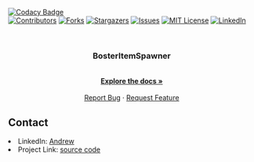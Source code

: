 <div id="top"></div>

[![Codacy Badge](https://app.codacy.com/project/badge/Grade/2bb61d9461534edda4f7a63af888856f)](https://www.codacy.com/gh/Bosternike/BosterItemSpawner/dashboard)
<br />
[![Contributors][contributors-shield]][contributors-url]
[![Forks][forks-shield]][forks-url]
[![Stargazers][stars-shield]][stars-url]
[![Issues][issues-shield]][issues-url]
[![MIT License][license-shield]][license-url]
[![LinkedIn][linkedin-shield]][linkedin-url]



<!-- PROJECT LOGO -->
<br />
<div align="center">
<h3 align="center">BosterItemSpawner</h3>

  <p align="center">
    <br />
    <a href="https://github.com/Bosternike/BosterItemSpawner/wiki"><strong>Explore the docs »</strong></a>
    <br />
    <br />
    <a href="https://github.com/Bosternike/BosterItemSpawner/issues">Report Bug</a>
    ·
    <a href="https://discord.gg/vAkXjrsf3E">Request Feature</a>
  </p>
</div>

<!-- CONTACT -->
## Contact

<li>LinkedIn: <a href="https://www.linkedin.com/in/andrew-vlasov-9a37a21bb/">Andrew</a></li>
<li>Project Link: <a href=https://github.com/Bosternike/BosterItemSpawner>source code</a></li>

[contributors-shield]: https://img.shields.io/github/contributors/Bosternike/BosterItemSpawner.svg?style=for-the-badge
[contributors-url]: https://github.com/Bosternike/BosterItemSpawner/graphs/contributors
[forks-shield]: https://img.shields.io/github/forks/Bosternike/BosterItemSpawner.svg?style=for-the-badge
[forks-url]: https://github.com/Bosternike/BosterItemSpawner/network/members
[stars-shield]: https://img.shields.io/github/stars/Bosternike/BosterItemSpawner.svg?style=for-the-badge
[stars-url]: https://github.com/Bosternike/BosterItemSpawner/stargazers
[issues-shield]: https://img.shields.io/github/issues/Bosternike/BosterItemSpawner.svg?style=for-the-badge
[issues-url]: https://github.com/Bosternike/BosterItemSpawner/issues
[license-shield]: https://img.shields.io/github/license/Bosternike/BosterItemSpawner.svg?style=for-the-badge
[license-url]: https://github.com/Bosternike/BosterItemSpawner/blob/main/LICENSE.md
[linkedin-shield]: https://img.shields.io/badge/-LinkedIn-black.svg?style=for-the-badge&logo=linkedin&colorB=555
[linkedin-url]: https://linkedin.com/in/andrew-vlasov-9a37a21bb
